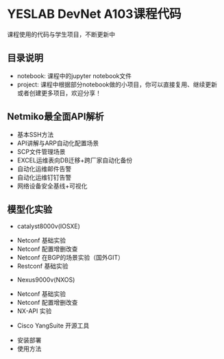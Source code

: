 # YESLAB DevNet A103课程代码
课程使用的代码与学生项目，不断更新中
## 目录说明
* notebook: 课程中的jupyter notebook文件
* project: 课程中根据部分notebook做的小项目，你可以直接复用、继续更新或者创建更多项目，欢迎分享！
## Netmiko最全面API解析
* 基本SSH方法
* API讲解与ARP自动化配置场景
* SCP文件管理场景
* EXCEL运维表向DB迁移+跨厂家自动化备份
* 自动化运维邮件告警
* 自动化运维钉钉告警
* 网络设备安全基线+可视化
## 模型化实验
* catalyst8000v(IOSXE)
 - Netconf 基础实验
 - Netconf 配置增删改查
 - Netconf 在BGP的场景实验（国外GIT）
 - Restconf 基础实验
* Nexus9000v(NXOS)
 - Netconf 基础实验
 - Netconf 配置增删改查
 - NX-API 实验
* Cisco YangSuite 开源工具
 - 安装部署
 - 使用方法
